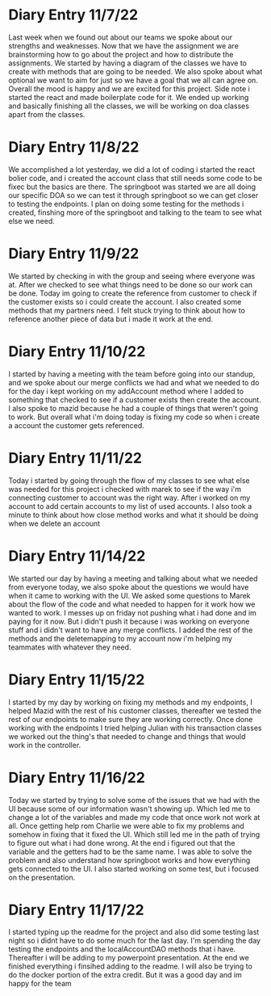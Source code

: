 # Diary Entry 11/7/22

Last week when we found out about our teams we spoke about our strengths and weaknesses.
Now that we have the assignment we are brainstorming how to go about the project and how to distribute the assignments. We started by having a diagram of the classes we have to create with methods that are going to be needed. We also spoke about what optional we want to aim for just so we have a goal that we all can agree on. Overall the mood is happy and we are excited for this project. Side note i started the react and made boilerplate code for it. We ended up working and basically finishing all the classes, we will be working on doa classes apart from the classes.

# Diary Entry 11/8/22

We accomplished a lot yesterday, we did a lot of coding i started 
the react bolier code, and i created the account class that still 
needs some code to be fixec but the basics are there. The springboot 
was started we are all doing our specific DOA so we can test it through 
springboot so we can get closer to testing the endpoints. I plan on doing 
some testing for the methods i created, finshing more of the springboot and 
talking to the team to see what else we need.


# Diary Entry 11/9/22
We started by checking in with the group 
and seeing where everyone was at. After we 
checked to see what things need to be done so our 
work can be done. Today im going to create the reference 
from customer to check if the customer exists so i could 
create the account. I also created some methods that my 
partners need. I felt stuck trying to think about how to 
reference another piece of data but i made it work at the 
end.

# Diary Entry 11/10/22

I started by having a meeting with the team before going into our standup, 
and we spoke about our merge conflicts we had and what we needed to do for the day 
i kept working on my addAccount method where I added to something that checked to see 
if a customer exists then create the account. I also spoke to mazid because he had a couple 
of things that weren't going to work. But overall what i'm doing today is fixing my code so when i create a 
account the customer gets referenced.

# Diary Entry 11/11/22

Today i started by going through the flow of my classes to 
see what else was needed for this project i checked with 
marek to see if the way i'm connecting customer to account was the right way.
After i worked on my account to add certain accounts to my list of used accounts. 
I also took a minute to think about how close method works and what it should be doing when we delete an account

# Diary Entry 11/14/22
We started our day by having a meeting and talking about what we needed from everyone today, we also spoke about the questions we would have when it came to working with the UI.
We asked some questions to Marek about the flow of the code and what needed to happen for it work how we wanted to work. I messes up on friday not pushing what i had done and im paying for it now. 
But i didn't push it because i was working on everyone stuff and i didn't want to have any merge conflicts. I added the rest of the methods and the deletemapping to my account now i'm helping my teammates with whatever they need.

# Diary Entry 11/15/22
I started by my day by working on fixing my methods and my endpoints, I helped Mazid with the rest of his customer classes, thereafter we tested the rest of our endpoints to make sure they are working correctly.
Once done working with the endpoints I tried helping Julian with his transaction classes we worked out the thing's that needed to change and things that would work in the controller. 

# Diary Entry 11/16/22

Today we started by trying to solve some of the issues that we had with the UI because some of 
our information wasn't showing up. Which led me to change a lot of the variables and made my code 
that once work not work at all. Once getting help rom Charlie we were able to fix my problems and 
somehow in fixing that it fixed the UI. Which still led me in the path of trying to figure out what 
i had done wrong. At the end i figured out that the variable and the getters had to be the same name. 
I was able to solve the problem and also understand how springboot works and how everything gets connected
to the UI. I also started working on some test, but i focused on the presentation.

# Diary Entry 11/17/22
I started typing up the readme for the project and also did some testing last night so i didnt have to do some 
much for the last day. I'm spending the day testing the endpoints and the localAccountDAO methods that i have. 
Thereafter i will be adding to my powerpoint presentation. At the end we finished everything i finsihed adding 
to the readme. I will also be trying to do the docker portion of the extra credit. But it was a good day and im 
happy for the team 